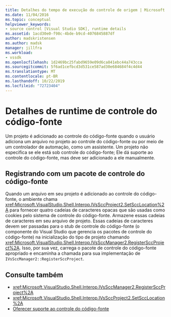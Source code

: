 ```yaml
---
title: Detalhes do tempo de execução do controle de origem | Microsoft Docs
ms.date: 11/04/2016
ms.topic: conceptual
helpviewer_keywords:
- source control [Visual Studio SDK], runtime details
ms.assetid: 1acd30e0-f98c-4bde-b9cd-4076845887df
author: madskristensen
ms.author: madsk
manager: jillfra
ms.workload:
- vssdk
ms.openlocfilehash: 1d2469bc25fabd9659e09d6ca841ebc44a743cca
ms.sourcegitcommit: 5f6ad1cefbcd3d531ce587ad30e684684f4c4d44
ms.translationtype: MT
ms.contentlocale: pt-BR
ms.lasthandoff: 10/22/2019
ms.locfileid: "72723404"
---
```

# <a name="source-control-runtime-details"></a>Detalhes de runtime de controle do código-fonte
Um projeto é adicionado ao controle do código-fonte quando o usuário adiciona um arquivo no projeto ao controle do código-fonte ou por meio de um controlador de automação, como um assistente. Um projeto não especifica se ele está sob controle do código-fonte; Ele dá suporte ao controle do código-fonte, mas deve ser adicionado a ele manualmente.

## <a name="registering-with-a-source-control-package"></a>Registrando com um pacote de controle do código-fonte
 Quando um arquivo em seu projeto é adicionado ao controle do código-fonte, o ambiente chama <xref:Microsoft.VisualStudio.Shell.Interop.IVsSccProject2.SetSccLocation%2A> para fornecer quatro cadeias de caracteres opacas que são usadas como cookies pelo sistema de controle do código-fonte. Armazene essas cadeias de caracteres em seu arquivo de projeto. Essas cadeias de caracteres devem ser passadas para o stub de controle do código-fonte (o componente do Visual Studio que gerencia os pacotes de controle do código-fonte) na inicialização do tipo de projeto chamando <xref:Microsoft.VisualStudio.Shell.Interop.IVsSccManager2.RegisterSccProject%2A>. Isso, por sua vez, carrega o pacote de controle do código-fonte apropriado e encaminha a chamada para sua implementação de `IVsSccManager2::RegisterSccProject`.

## <a name="see-also"></a>Consulte também
- <xref:Microsoft.VisualStudio.Shell.Interop.IVsSccManager2.RegisterSccProject%2A>
- <xref:Microsoft.VisualStudio.Shell.Interop.IVsSccProject2.SetSccLocation%2A>
- [Oferecer suporte ao controle do código-fonte](../../extensibility/internals/supporting-source-control.md)